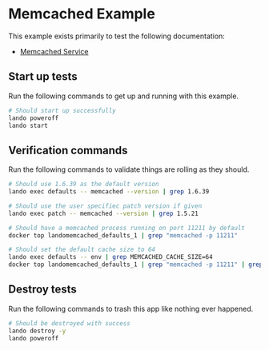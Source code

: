 # Memcached Example

This example exists primarily to test the following documentation:

* [Memcached Service](https://docs.devwithlando.io/tutorials/memcached.html)

## Start up tests

Run the following commands to get up and running with this example.

```bash
# Should start up successfully
lando poweroff
lando start
```

## Verification commands

Run the following commands to validate things are rolling as they should.

```bash
# Should use 1.6.39 as the default version
lando exec defaults -- memcached --version | grep 1.6.39

# Should use the user specifiec patch version if given
lando exec patch -- memcached --version | grep 1.5.21

# Should have a memcached process running on port 11211 by default
docker top landomemcached_defaults_1 | grep "memcached -p 11211"

# Should set the default cache size to 64
lando exec defaults -- env | grep MEMCACHED_CACHE_SIZE=64
docker top landomemcached_defaults_1 | grep "memcached -p 11211" | grep "64"
```

## Destroy tests

Run the following commands to trash this app like nothing ever happened.

```bash
# Should be destroyed with success
lando destroy -y
lando poweroff
```
